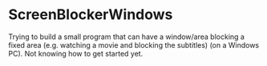 # ScreenBlockerWindows
Trying to build a small program that can have a window/area blocking a fixed area (e.g. watching a movie and blocking the subtitles) (on a Windows PC). Not knowing how to get started yet.
